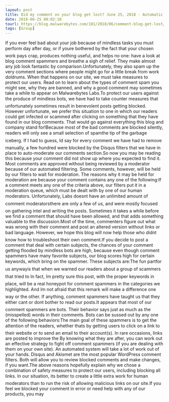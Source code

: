 ```yaml
---
layout: post
title: Did my comment on your blog get lost? June 25, 2018 - Automatic filters on our blog sometimes catch benign comments as they block spam and malicious links. Read on to learn more about our comment policy and why yours might not be approved.CONTINUE READING
date: 2018-06-25 00:02:10
tourl: https://blog.malwarebytes.com/101/2018/06/comment-blog-get-lost/
tags: [Group]
---
```

If you ever feel bad about your job because of mindless tasks you must perform day after day, or if youre bothered by the fact that your chosen work pays crap, produces nothing useful, and helps no one: have a look at blog comment spammers and breathe a sigh of relief. They make almost any job look fantastic by comparison.Unfortunately, they also spam up the very comment sections where people might go for a little break from work doldrums. When that happens on our site, we must take measures to protect our users. Read on to learn about the types of comment spam you might see, why they are banned, and why a good comment may sometimes take a while to appear on Malwarebytes Labs.To protect our users against the produce of mindless bots, we have had to take counter measures that unfortunately sometimes result in benevolent posts getting blocked. However unfortunate, we prefer this situation to one in which our readers could get infected or scammed after clicking on something that they have found in our blog comments. That would go against everything this blog and company stand for!Because most of the bad comments are blocked silently, readers will only see a small selection of spamthe tip of the garbage iceberg. If I had to guess, Id say for every comment we have had to remove manually, a few hundred were blocked by the Disqus filters that we have in place to auto-moderate our comments section.So now you may be reading this because your comment did not show up where you expected to find it. Most comments are approved without being reviewed by a moderator because of our automated filtering. Some comments, however, will be held by our filters to wait for moderation. The reasons why it may be held for moderation are because your comment contains any one of the following:If a comment meets any one of the criteria above, our filters put it in a moderation queue, which must be dealt with by one of our human moderators. Unfortunately, Labs doesnt have an unlimited amount of comment moderatorsthere are only a few of us, and were mostly focused on gathering intel and writing the posts. Sometimes it takes a while before we find a comment that should have been allowed, and that adds something valuable to the discussion.Most of the time, commenters figure out what was wrong with their comment and post an altered version without links or bad language. However, we hope this blog will now help those who didnt know how to troubleshoot their own comment.If you decide to post a comment that deal with certain subjects, the chances of your comment getting flooded by mindless bots are high, because even though comment spammers have many favorite subjects, our blog scores high for certain keywords, which bring on the spammer. These subjects are:The fun partfor us anywayis that when we warned our readers about a group of scammers that tried to In fact, Im pretty sure this post, with the proper keywords in place, will be a real honeypot for comment spammers in the categories we highlighted. And Im not afraid that this remark will make a difference one way or the other. If anything, comment spammers have taught us that they either cant or dont bother to read our posts.It appears that most of our comment spammers are bots. Their behavior says just as much as the (misspelled) words in their comments. Bots can be sussed out by any one of the following behaviors:The main goal of these spammers is to get the attention of the readers, whether thats by getting users to click on a link to their website or to send an email to their account(s). In rare occasions, links are posted to improve the By knowing what they are after, you can work out an effective strategy to fight off comment spammers (if you are dealing with them on your own site). An automated system will take a lot of work out of your hands. Disqus and Akismet are the most popular WordPress comment filters. Both will allow you to review blocked comments and make changes, if you want.The above reasons hopefully explain why we chose a combination of safety measures to protect our users, including blocking all links. In our situation, its better to create a little extra work for human moderators than to run the risk of allowing malicious links on our site.If you feel we blocked your comment in error or need help with any of our products, you may 